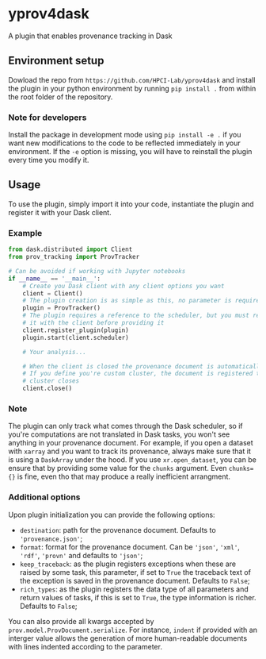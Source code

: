 # yprov4dask
A plugin that enables provenance tracking in Dask

## Environment setup
Dowload the repo from `https://github.com/HPCI-Lab/yprov4dask` and install the
plugin in your python environment by running `pip install .` from within the
root folder of the repository.

### Note for developers
Install the package in development mode using `pip install -e .` if you want
new modifications to the code to be reflected immediately in your environment.
If the `-e` option is missing, you will have to reinstall the plugin every time
you modify it.

## Usage
To use the plugin, simply import it into your code, instantiate the plugin and
register it with your Dask client.

### Example
```python
from dask.distributed import Client
from prov_tracking import ProvTracker

# Can be avoided if working with Jupyter notebooks
if __name__ == '__main__':
    # Create you Dask client with any client options you want
    client = Client()
    # The plugin creation is as simple as this, no parameter is required
    plugin = ProvTracker()
    # The plugin requires a reference to the scheduler, but you must register
    # it with the client before providing it
    client.register_plugin(plugin)
    plugin.start(client.scheduler)

    # Your analysis...

    # When the client is closed the provenance document is automatically generated
    # If you define you're custom cluster, the document is registered then the
    # cluster closes
    client.close()
```

### Note
The plugin can only track what comes through the Dask scheduler, so if you're
computations are not translated in Dask tasks, you won't see anything in your
provenance document. For example, if you open a dataset with `xarray` and you
want to track its provenance, always make sure that it is using a `DaskArray`
under the hood. If you use `xr.open_dataset`, you can be ensure that by
providing some value for the `chunks` argument. Even `chunks={}` is fine, even
tho that may produce a really inefficient arrangment.

### Additional options
Upon plugin initialization you can provide the following options:
- `destination`: path for the provenance document. Defaults to `'provenance.json'`;
- `format`: format for the provenance document. Can be `'json'`, `'xml'`,
`'rdf'`, `'provn'` and defaults to `'json'`;
- `keep_traceback`: as the plugin registers exceptions when these are raised by
some task, this parameter, if set to `True` the traceback text of the exception
is saved in the provenance document. Defaults to `False`;
- `rich_types`: as the plugin registers the data type of all parameters and
return values of tasks, if this is set to `True`, the type information is richer.
Defaults to `False`;

You can also provide all kwargs accepted by `prov.model.ProvDocument.serialize`.
For instance, `indent` if provided with an interger value allows the generation
of more human-readable documents with lines indented according to the parameter.
